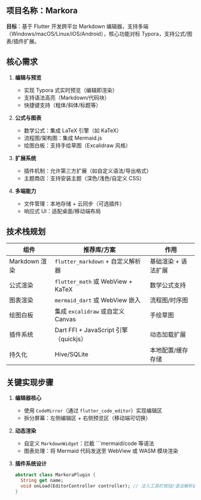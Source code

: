 ## 项目名称：Markora  
**目标**：基于 Flutter 开发跨平台 Markdown 编辑器，支持多端（Windows/macOS/Linux/iOS/Android），核心功能对标 Typora，支持公式/图表/插件扩展。

## 核心需求  
1. **编辑与预览**  
   - 实现 Typora 式实时预览（编辑即渲染）  
   - 支持语法高亮（Markdown/代码块）  
   - 快捷键支持（粗体/斜体/标题等）  

2. **公式与图表**  
   - 数学公式：集成 LaTeX 引擎（如 KaTeX）  
   - 流程图/架构图：集成 Mermaid.js  
   - 绘图白板：支持手绘草图（Excalidraw 风格）  

3. **扩展系统**  
   - 插件机制：允许第三方扩展（如自定义语法/导出格式）  
   - 主题商店：支持安装主题（深色/浅色/自定义 CSS）  

4. **多端能力**  
   - 文件管理：本地存储 + 云同步（可选插件）  
   - 响应式 UI：适配桌面/移动端布局  

## 技术栈规划  
| 组件          | 推荐库/方案                          | 作用                   |
|---------------|--------------------------------------|------------------------|
| Markdown 渲染 | `flutter_markdown` + 自定义解析器    | 基础渲染 + 语法扩展    |
| 公式渲染      | `flutter_math` 或 WebView + KaTeX    | 数学公式支持           |
| 图表渲染      | `mermaid_dart` 或 WebView 嵌入       | 流程图/时序图          |
| 绘图白板      | 集成 `excalidraw` 或自定义 Canvas    | 手绘草图               |
| 插件系统      | Dart FFI + JavaScript 引擎（quickjs）| 动态加载扩展           |
| 持久化        | Hive/SQLite                          | 本地配置/缓存存储      |

## 关键实现步骤  
1. **编辑器核心**  
   - 使用 `CodeMirror`（通过 `flutter_code_editor`）实现编辑区  
   - 拆分屏幕：左侧编辑区 + 右侧预览区（移动端可切换）  

2. **动态渲染**  
   - 自定义 `MarkdownWidget`：拦截 ```mermaid/code 等语法  
   - 图表处理：将 Mermaid 代码发送至 WebView 或 WASM 模块渲染  

3. **插件系统设计**  
   ```dart
   abstract class MarkoraPlugin {
     String get name;
     void onLoad(EditorController controller); // 注入工具栏按钮/语法解析器
   }